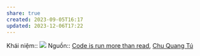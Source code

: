 ```yaml
---
share: true
created: 2023-09-05T16:17
updated: 2023-12-06T17:22
---
```


Khái niệm:: 
![](https://scontent.fsgn8-4.fna.fbcdn.net/v/t39.30808-6/407948892_10220059481316317_3839282861098196046_n.jpg?stp=dst-jpg_p960x960&_nc_cat=108&ccb=1-7&_nc_sid=3635dc&_nc_eui2=AeEghTjW0O7dlRHLixALb8FdwsuamKUnR1DCy5qYpSdHUII3JEFg--5wh2-VJtVxmIjYaJTfklVHDRPe3NnUSJEC&_nc_ohc=-OvCPQ4i9IcAX8zvxbG&_nc_ht=scontent.fsgn8-4.fna&oh=00_AfD0begDk4Zt8anFXtESMPiRwBjwTQQcamfpNNFoNmothw&oe=657393CD) 
Nguồn:: [Code is run more than read](https://olano.dev/2023-11-30-code-is-run-more-than-read/), [Chu Quang Tú](https://www.facebook.com/tucq88/posts/pfbid02ERiRMWTGcPBcowCMchmBvTRKToktBfAjmqmzujhaB5KvEkeP9zun5SLzBYwsbV3Wl?comment_id=1082448573091874&reply_comment_id=6932267213532575&notif_id=1701782344707538&notif_t=comment_mention&ref=notif)
